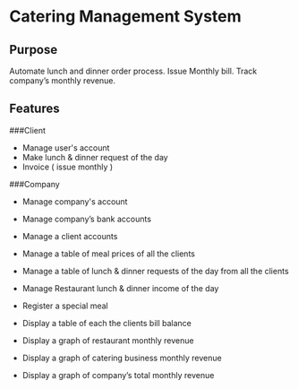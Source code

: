 # Catering Management System

## Purpose
Automate lunch and dinner order process.
Issue Monthly bill.
Track company’s monthly revenue.

## Features
###Client
- Manage user's account
- Make lunch & dinner request of the day
- Invoice ( issue monthly )

###Company
- Manage company's account
- Manage company’s bank accounts
- Manage a client accounts
- Manage a table of meal prices of all the clients

- Manage a table of lunch & dinner requests of the day from all the clients
- Manage Restaurant lunch & dinner income of the day
- Register a special meal

- Display a table of each the clients bill balance

- Display a graph of restaurant monthly revenue
- Display a graph of catering business monthly revenue
- Display a graph of company’s total monthly revenue

